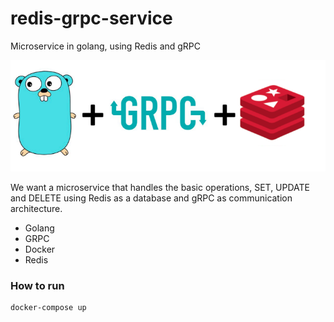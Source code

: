 # redis-grpc-service
Microservice in golang, using Redis and gRPC

![alt text](./images/golang-grpc-redis.png)

We want a microservice that handles the basic operations, SET, UPDATE and DELETE using Redis as a database and gRPC as communication architecture.
- Golang
- GRPC
- Docker
- Redis

### How to run
```html
docker-compose up
```